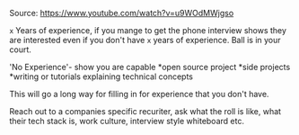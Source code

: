 Source: https://www.youtube.com/watch?v=u9WOdMWjgso

`x` Years of experience, if you mange to get the phone interview shows they are interested even if you don't have `x` years of experience. Ball is in your court. 

'No Experience'- show you are capable
*open source project
*side projects
*writing or tutorials explaining technical concepts

This will go a long way for filling in for experience that you don't have.

Reach out to a companies specific recuriter, ask what the roll is like, what their tech stack is, work culture, interview style whiteboard etc. 
